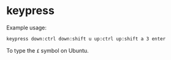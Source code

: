 # keypress

Example usage:

```bash
keypress down:ctrl down:shift u up:ctrl up:shift a 3 enter
```

To type the `£` symbol on Ubuntu.
